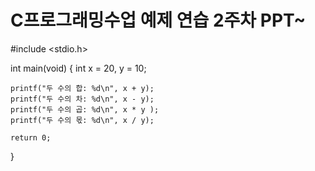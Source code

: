 # C프로그래밍수업 예제 연습 2주차 PPT~

#include <stdio.h>

int main(void)
{
    int x = 20, y = 10;

    printf("두 수의 합: %d\n", x + y);
    printf("두 수의 차: %d\n", x - y);
    printf("두 수의 곱: %d\n", x * y );
    printf("두 수의 몫: %d\n", x / y);

    return 0;



}

